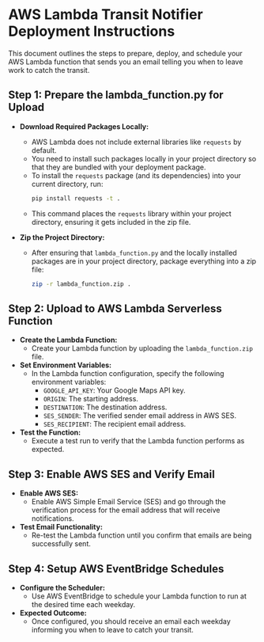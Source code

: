 # AWS Lambda Transit Notifier Deployment Instructions

This document outlines the steps to prepare, deploy, and schedule your AWS Lambda function that sends you an email telling you when to leave work to catch the transit.

## Step 1: Prepare the lambda_function.py for Upload

- **Download Required Packages Locally:**
  - AWS Lambda does not include external libraries like `requests` by default.
  - You need to install such packages locally in your project directory so that they are bundled with your deployment package.
  - To install the `requests` package (and its dependencies) into your current directory, run:
    ```bash
    pip install requests -t .
    ```
  - This command places the `requests` library within your project directory, ensuring it gets included in the zip file.

- **Zip the Project Directory:**
  - After ensuring that `lambda_function.py` and the locally installed packages are in your project directory, package everything into a zip file:
    ```bash
    zip -r lambda_function.zip .
    ```

## Step 2: Upload to AWS Lambda Serverless Function

- **Create the Lambda Function:**
  - Create your Lambda function by uploading the `lambda_function.zip` file.
- **Set Environment Variables:**
  - In the Lambda function configuration, specify the following environment variables:
    - `GOOGLE_API_KEY`: Your Google Maps API key.
    - `ORIGIN`: The starting address.
    - `DESTINATION`: The destination address.
    - `SES_SENDER`: The verified sender email address in AWS SES.
    - `SES_RECIPIENT`: The recipient email address.
- **Test the Function:**
  - Execute a test run to verify that the Lambda function performs as expected.

## Step 3: Enable AWS SES and Verify Email

- **Enable AWS SES:**
  - Enable AWS Simple Email Service (SES) and go through the verification process for the email address that will receive notifications.
- **Test Email Functionality:**
  - Re-test the Lambda function until you confirm that emails are being successfully sent.

## Step 4: Setup AWS EventBridge Schedules

- **Configure the Scheduler:**
  - Use AWS EventBridge to schedule your Lambda function to run at the desired time each weekday.
- **Expected Outcome:**
  - Once configured, you should receive an email each weekday informing you when to leave to catch your transit.
